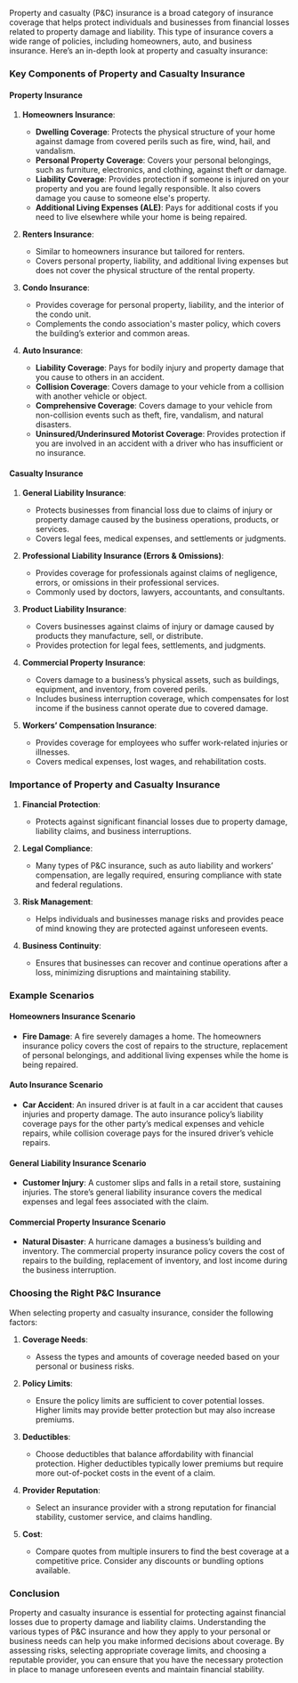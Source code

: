 Property and casualty (P&C) insurance is a broad category of insurance coverage that helps protect individuals and businesses from financial losses related to property damage and liability. This type of insurance covers a wide range of policies, including homeowners, auto, and business insurance. Here’s an in-depth look at property and casualty insurance:

### Key Components of Property and Casualty Insurance

#### Property Insurance
1. **Homeowners Insurance**:
   - **Dwelling Coverage**: Protects the physical structure of your home against damage from covered perils such as fire, wind, hail, and vandalism.
   - **Personal Property Coverage**: Covers your personal belongings, such as furniture, electronics, and clothing, against theft or damage.
   - **Liability Coverage**: Provides protection if someone is injured on your property and you are found legally responsible. It also covers damage you cause to someone else's property.
   - **Additional Living Expenses (ALE)**: Pays for additional costs if you need to live elsewhere while your home is being repaired.

2. **Renters Insurance**:
   - Similar to homeowners insurance but tailored for renters.
   - Covers personal property, liability, and additional living expenses but does not cover the physical structure of the rental property.

3. **Condo Insurance**:
   - Provides coverage for personal property, liability, and the interior of the condo unit.
   - Complements the condo association's master policy, which covers the building’s exterior and common areas.

4. **Auto Insurance**:
   - **Liability Coverage**: Pays for bodily injury and property damage that you cause to others in an accident.
   - **Collision Coverage**: Covers damage to your vehicle from a collision with another vehicle or object.
   - **Comprehensive Coverage**: Covers damage to your vehicle from non-collision events such as theft, fire, vandalism, and natural disasters.
   - **Uninsured/Underinsured Motorist Coverage**: Provides protection if you are involved in an accident with a driver who has insufficient or no insurance.

#### Casualty Insurance
1. **General Liability Insurance**:
   - Protects businesses from financial loss due to claims of injury or property damage caused by the business operations, products, or services.
   - Covers legal fees, medical expenses, and settlements or judgments.

2. **Professional Liability Insurance (Errors & Omissions)**:
   - Provides coverage for professionals against claims of negligence, errors, or omissions in their professional services.
   - Commonly used by doctors, lawyers, accountants, and consultants.

3. **Product Liability Insurance**:
   - Covers businesses against claims of injury or damage caused by products they manufacture, sell, or distribute.
   - Provides protection for legal fees, settlements, and judgments.

4. **Commercial Property Insurance**:
   - Covers damage to a business’s physical assets, such as buildings, equipment, and inventory, from covered perils.
   - Includes business interruption coverage, which compensates for lost income if the business cannot operate due to covered damage.

5. **Workers’ Compensation Insurance**:
   - Provides coverage for employees who suffer work-related injuries or illnesses.
   - Covers medical expenses, lost wages, and rehabilitation costs.

### Importance of Property and Casualty Insurance

1. **Financial Protection**:
   - Protects against significant financial losses due to property damage, liability claims, and business interruptions.

2. **Legal Compliance**:
   - Many types of P&C insurance, such as auto liability and workers’ compensation, are legally required, ensuring compliance with state and federal regulations.

3. **Risk Management**:
   - Helps individuals and businesses manage risks and provides peace of mind knowing they are protected against unforeseen events.

4. **Business Continuity**:
   - Ensures that businesses can recover and continue operations after a loss, minimizing disruptions and maintaining stability.

### Example Scenarios

#### Homeowners Insurance Scenario
- **Fire Damage**: A fire severely damages a home. The homeowners insurance policy covers the cost of repairs to the structure, replacement of personal belongings, and additional living expenses while the home is being repaired.

#### Auto Insurance Scenario
- **Car Accident**: An insured driver is at fault in a car accident that causes injuries and property damage. The auto insurance policy’s liability coverage pays for the other party’s medical expenses and vehicle repairs, while collision coverage pays for the insured driver’s vehicle repairs.

#### General Liability Insurance Scenario
- **Customer Injury**: A customer slips and falls in a retail store, sustaining injuries. The store’s general liability insurance covers the medical expenses and legal fees associated with the claim.

#### Commercial Property Insurance Scenario
- **Natural Disaster**: A hurricane damages a business’s building and inventory. The commercial property insurance policy covers the cost of repairs to the building, replacement of inventory, and lost income during the business interruption.

### Choosing the Right P&C Insurance

When selecting property and casualty insurance, consider the following factors:

1. **Coverage Needs**:
   - Assess the types and amounts of coverage needed based on your personal or business risks.

2. **Policy Limits**:
   - Ensure the policy limits are sufficient to cover potential losses. Higher limits may provide better protection but may also increase premiums.

3. **Deductibles**:
   - Choose deductibles that balance affordability with financial protection. Higher deductibles typically lower premiums but require more out-of-pocket costs in the event of a claim.

4. **Provider Reputation**:
   - Select an insurance provider with a strong reputation for financial stability, customer service, and claims handling.

5. **Cost**:
   - Compare quotes from multiple insurers to find the best coverage at a competitive price. Consider any discounts or bundling options available.

### Conclusion

Property and casualty insurance is essential for protecting against financial losses due to property damage and liability claims. Understanding the various types of P&C insurance and how they apply to your personal or business needs can help you make informed decisions about coverage. By assessing risks, selecting appropriate coverage limits, and choosing a reputable provider, you can ensure that you have the necessary protection in place to manage unforeseen events and maintain financial stability.